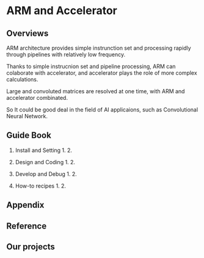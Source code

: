 # ARM and Accelerator
## Overviews

ARM architecture provides simple instrunction set and processing rapidly through pipelines with relatively low frequency.

Thanks to simple instrucnion set and pipeline processing, ARM can colaborate with accelerator, 
and accelerator plays the role of more complex calculations.

Large and convoluted matrices are resolved at one time, with ARM and accelerator combinated. 

So It could be good deal in the field of AI applicaions, such as Convolutional Neural Network.

## Guide Book 

1. Install and Setting
   1. 
   2. 

2. Design and Coding
   1. 
   2. 

3. Develop and Debug
   1. 
   2. 

4. How-to recipes
   1. 
   2. 

## Appendix 


## Reference 


## Our projects

